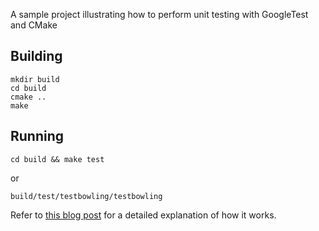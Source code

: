 A sample project illustrating how to perform unit testing with GoogleTest and CMake

## Building

~~~
mkdir build
cd build
cmake ..
make
~~~

## Running

~~~
cd build && make test
~~~

or

~~~
build/test/testbowling/testbowling
~~~

Refer to [this blog post](http://kaizou.org/2014/11/gtest-cmake/) for a detailed explanation of how it works.
